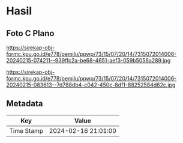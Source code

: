 # Hasil

## Foto C Plano

https://sirekap-obj-formc.kpu.go.id/e778/pemilu/ppwp/73/15/07/20/14/7315072014006-20240215-074211--939ffc2a-be68-4651-aef3-059b5056a289.jpg

https://sirekap-obj-formc.kpu.go.id/e778/pemilu/ppwp/73/15/07/20/14/7315072014006-20240215-083613--7d788db4-c042-450c-8df1-88252584d62c.jpg


## Metadata

| Key        | Value               |
| ---------- | ------------------- |
| Time Stamp | 2024-02-16 21:01:00 |



